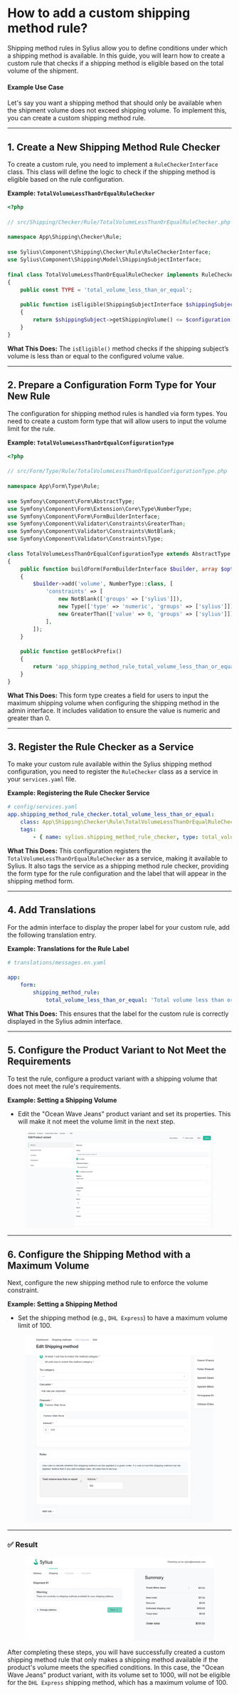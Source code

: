 # How to add a custom shipping method rule?

Shipping method rules in Sylius allow you to define conditions under which a shipping method is available. In this guide, you will learn how to create a custom rule that checks if a shipping method is eligible based on the total volume of the shipment.

#### Example Use Case

Let's say you want a shipping method that should only be available when the shipment volume does not exceed shipping volume. To implement this, you can create a custom shipping method rule.

***

## 1. Create a New Shipping Method Rule Checker

To create a custom rule, you need to implement a `RuleCheckerInterface` class. This class will define the logic to check if the shipping method is eligible based on the rule configuration.

**Example: `TotalVolumeLessThanOrEqualRuleChecker`**

```php
<?php

// src/Shipping/Checker/Rule/TotalVolumeLessThanOrEqualRuleChecker.php

namespace App\Shipping\Checker\Rule;

use Sylius\Component\Shipping\Checker\Rule\RuleCheckerInterface;
use Sylius\Component\Shipping\Model\ShippingSubjectInterface;

final class TotalVolumeLessThanOrEqualRuleChecker implements RuleCheckerInterface
{
    public const TYPE = 'total_volume_less_than_or_equal';

    public function isEligible(ShippingSubjectInterface $shippingSubject, array $configuration): bool
    {
        return $shippingSubject->getShippingVolume() <= $configuration['volume'];
    }
}
```

**What This Does:** The `isEligible()` method checks if the shipping subject’s volume is less than or equal to the configured volume value.

***

## 2. Prepare a Configuration Form Type for Your New Rule

The configuration for shipping method rules is handled via form types. You need to create a custom form type that will allow users to input the volume limit for the rule.

**Example: `TotalVolumeLessThanOrEqualConfigurationType`**

```php
<?php

// src/Form/Type/Rule/TotalVolumeLessThanOrEqualConfigurationType.php

namespace App\Form\Type\Rule;

use Symfony\Component\Form\AbstractType;
use Symfony\Component\Form\Extension\Core\Type\NumberType;
use Symfony\Component\Form\FormBuilderInterface;
use Symfony\Component\Validator\Constraints\GreaterThan;
use Symfony\Component\Validator\Constraints\NotBlank;
use Symfony\Component\Validator\Constraints\Type;

class TotalVolumeLessThanOrEqualConfigurationType extends AbstractType
{
    public function buildForm(FormBuilderInterface $builder, array $options): void
    {
        $builder->add('volume', NumberType::class, [
            'constraints' => [
                new NotBlank(['groups' => ['sylius']]),
                new Type(['type' => 'numeric', 'groups' => ['sylius']]),
                new GreaterThan(['value' => 0, 'groups' => ['sylius']])
            ],
        ]);
    }

    public function getBlockPrefix()
    {
        return 'app_shipping_method_rule_total_volume_less_than_or_equal_configuration';
    }
}
```

**What This Does:** This form type creates a field for users to input the maximum shipping volume when configuring the shipping method in the admin interface. It includes validation to ensure the value is numeric and greater than 0.

***

## 3. Register the Rule Checker as a Service

To make your custom rule available within the Sylius shipping method configuration, you need to register the `RuleChecker` class as a service in your `services.yaml` file.

**Example: Registering the Rule Checker Service**

```yaml
# config/services.yaml
app.shipping_method_rule_checker.total_volume_less_than_or_equal:
    class: App\Shipping\Checker\Rule\TotalVolumeLessThanOrEqualRuleChecker
    tags:
        - { name: sylius.shipping_method_rule_checker, type: total_volume_less_than_or_equal, form_type: App\Form\Type\Rule\TotalVolumeLessThanOrEqualConfigurationType, label: app.form.shipping_method_rule.total_volume_less_than_or_equal }
```

**What This Does:** This configuration registers the `TotalVolumeLessThanOrEqualRuleChecker` as a service, making it available to Sylius. It also tags the service as a shipping method rule checker, providing the form type for the rule configuration and the label that will appear in the shipping method form.

***

## 4. Add Translations

For the admin interface to display the proper label for your custom rule, add the following translation entry.

**Example: Translations for the Rule Label**

```yaml
# translations/messages.en.yaml

app:
    form:
        shipping_method_rule:
            total_volume_less_than_or_equal: 'Total volume less than or equal'
```

**What This Does:** This ensures that the label for the custom rule is correctly displayed in the Sylius admin interface.

***

## 5. Configure the Product Variant to Not Meet the Requirements

To test the rule, configure a product variant with a shipping volume that does not meet the rule's requirements.

**Example: Setting a Shipping Volume**

* Edit the "Ocean Wave Jeans" product variant and set its properties. This will make it not meet the volume limit in the next step.

<figure><img src="../.gitbook/assets/image (51).png" alt=""><figcaption></figcaption></figure>

***

## 6. Configure the Shipping Method with a Maximum Volume <a href="#result-1" id="result-1"></a>

Next, configure the new shipping method rule to enforce the volume constraint.

**Example: Setting a Shipping Method**

* Set the shipping method (e.g., `DHL Express`) to have a maximum volume limit of 100.

<figure><img src="../.gitbook/assets/image (52).png" alt=""><figcaption></figcaption></figure>

***

### ✅ Result

<figure><img src="../.gitbook/assets/image (53).png" alt=""><figcaption></figcaption></figure>

After completing these steps, you will have successfully created a custom shipping method rule that only makes a shipping method available if the product's volume meets the specified conditions. In this case, the "Ocean Wave Jeans" product variant, with its volume set to 1000, will not be eligible for the `DHL Express` shipping method, which has a maximum volume of 100.


